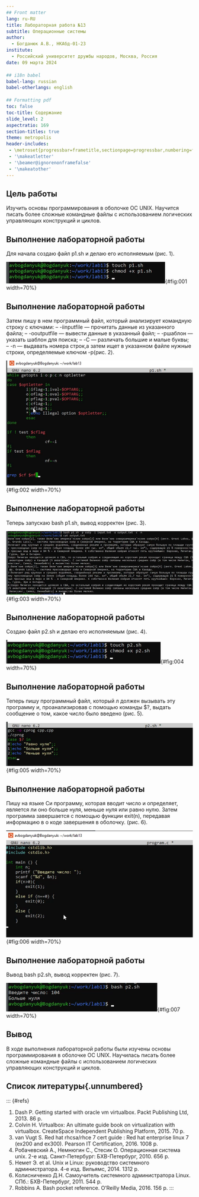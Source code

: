 ```yaml
---
## Front matter
lang: ru-RU
title: Лабораторная работа №13
subtitle: Операционные системы
author:
  - Богданюк А.В., НКАбд-01-23
institute:
  - Российский университет дружбы народов, Москва, Россия
date: 09 марта 2024

## i18n babel
babel-lang: russian
babel-otherlangs: english

## Formatting pdf
toc: false
toc-title: Содержание
slide_level: 2
aspectratio: 169
section-titles: true
theme: metropolis
header-includes:
 - \metroset{progressbar=frametitle,sectionpage=progressbar,numbering=fraction}
 - '\makeatletter'
 - '\beamer@ignorenonframefalse'
 - '\makeatother'
---
```


## Цель работы

Изучить основы программирования в оболочке ОС UNIX. Научится писать более сложные командные файлы с использованием логических управляющих конструкций и циклов.

## Выполнение лабораторной работы

Для начала создаю файл p1.sh и делаю его исполняемым (рис. 1).

![Создаю p1.sh](image/1.png){#fig:001 width=70%}

## Выполнение лабораторной работы

Затем пишу в нем программный файл, который анализирует командную строку с ключами: – -iinputfile — прочитать данные из указанного файла; – -ooutputfile — вывести данные в указанный файл; – -pшаблон — указать шаблон для поиска; – -C — различать большие и малые буквы; – -n — выдавать номера строк,а затем ищет в указанном файле нужные строки, определяемые ключом -p(рис. 2).

![Программный файл](image/2.png){#fig:002 width=70%}

## Выполнение лабораторной работы

Теперь запускаю bash p1.sh, вывод корректен (рис. 3).

![Вывод p1.sh](image/3.png){#fig:003 width=70%}

## Выполнение лабораторной работы

Cоздаю файл p2.sh и делаю его исполняемым (рис. 4).

![Создаю p2.sh](image/4.png){#fig:004 width=70%}

## Выполнение лабораторной работы

Теперь пишу программный файл, который л должен вызывать эту программу и, проанализировав с помощью команды $?, выдать сообщение о том, какое число было введено (рис. 5).

![Программный файл](image/5.png){#fig:005 width=70%}

## Выполнение лабораторной работы

Пишу на языке Си программу, которая вводит число и определяет, является ли оно больше нуля, меньше нуля или равно нулю. Затем программа завершается с помощью функции exit(n), передавая информацию в о коде завершения в оболочку. (рис. 6).

![Программа на C](image/6.png){#fig:006 width=70%}

## Выполнение лабораторной работы

Вывод bash p2.sh, вывод корректен (рис. 7).

![Вывод p2.sh](image/7.png){#fig:007 width=70%}

## Вывод

В ходе выполнения лабораторной работы были изучены основы программирования в оболочке ОС UNIX. Научилась писать более сложные командные файлы с использованием логических управляющих конструкций и циклов.

## Список литературы{.unnumbered}

::: {#refs}
1. Dash P. Getting started with oracle vm virtualbox. Packt Publishing Ltd, 2013. 86 p.
2. Colvin H. Virtualbox: An ultimate guide book on virtualization with virtualbox. CreateSpace Independent Publishing Platform, 2015. 70 p.
3. van Vugt S. Red hat rhcsa/rhce 7 cert guide : Red hat enterprise linux 7 (ex200 and ex300). Pearson IT Certification, 2016. 1008 p.
4. Робачевский А., Немнюгин С., Стесик О. Операционная система unix. 2-е изд. Санкт-Петербург: БХВ-Петербург, 2010. 656 p.
5. Немет Э. et al. Unix и Linux: руководство системного администратора. 4-е изд. Вильямс, 2014. 1312 p.
6. Колисниченко Д.Н. Самоучитель системного администратора Linux. СПб.: БХВ-Петербург, 2011. 544 p.
7. Robbins A. Bash pocket reference. O’Reilly Media, 2016. 156 p.
:::